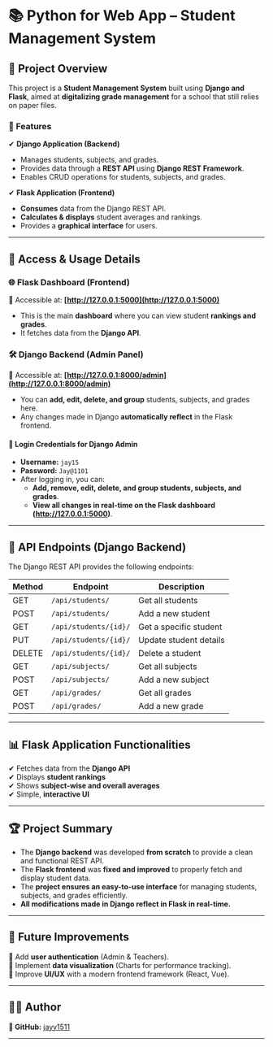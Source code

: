 # 📚 Python for Web App – Student Management System

## 📝 Project Overview
This project is a **Student Management System** built using **Django and Flask**, aimed at **digitalizing grade management** for a school that still relies on paper files.

### **🔹 Features**
✔ **Django Application (Backend)**
   - Manages students, subjects, and grades.
   - Provides data through a **REST API** using **Django REST Framework**.
   - Enables CRUD operations for students, subjects, and grades.

✔ **Flask Application (Frontend)**
   - **Consumes** data from the Django REST API.
   - **Calculates & displays** student averages and rankings.
   - Provides a **graphical interface** for users.

---

## 🔑 Access & Usage Details

### **🌐 Flask Dashboard (Frontend)**
📍 Accessible at: **[http://127.0.0.1:5000](http://127.0.0.1:5000)**  
- This is the main **dashboard** where you can view student **rankings and grades**.
- It fetches data from the **Django API**.

### **🛠 Django Backend (Admin Panel)**
📍 Accessible at: **[http://127.0.0.1:8000/admin](http://127.0.0.1:8000/admin)**  
- You can **add, edit, delete, and group** students, subjects, and grades here.  
- Any changes made in Django **automatically reflect** in the Flask frontend.

#### **🔐 Login Credentials for Django Admin**
- **Username:** `jay15`  
- **Password:** `Jay@1101`  
- After logging in, you can:
  - **Add, remove, edit, delete, and group students, subjects, and grades**.
  - **View all changes in real-time on the Flask dashboard (http://127.0.0.1:5000)**.

---

## 🔗 API Endpoints (Django Backend)
The Django REST API provides the following endpoints:

| Method | Endpoint                   | Description |
|--------|----------------------------|-------------|
| GET    | `/api/students/`           | Get all students |
| POST   | `/api/students/`           | Add a new student |
| GET    | `/api/students/{id}/`      | Get a specific student |
| PUT    | `/api/students/{id}/`      | Update student details |
| DELETE | `/api/students/{id}/`      | Delete a student |
| GET    | `/api/subjects/`           | Get all subjects |
| POST   | `/api/subjects/`           | Add a new subject |
| GET    | `/api/grades/`             | Get all grades |
| POST   | `/api/grades/`             | Add a new grade |

---

## 📊 Flask Application Functionalities
✔ Fetches data from the **Django API**  
✔ Displays **student rankings**  
✔ Shows **subject-wise and overall averages**  
✔ Simple, **interactive UI**  

---

## 🏆 Project Summary
- The **Django backend** was developed **from scratch** to provide a clean and functional REST API.  
- The **Flask frontend** was **fixed and improved** to properly fetch and display student data.  
- The **project ensures an easy-to-use interface** for managing students, subjects, and grades efficiently.  
- **All modifications made in Django reflect in Flask in real-time.**

---

## 📌 Future Improvements
🔹 Add **user authentication** (Admin & Teachers).  
🔹 Implement **data visualization** (Charts for performance tracking).  
🔹 Improve **UI/UX** with a modern frontend framework (React, Vue).  

---

## 👨‍💻 Author
**🔗 GitHub:** [jayy1511](https://github.com/jayy1511)  

---
